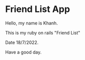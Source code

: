 # Friend List App

Hello, my name is Khanh.

This is my ruby on rails "Friend List"

Date 18/7/2022.

Have a good day.
